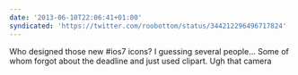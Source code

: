 ```yaml
---
date: '2013-06-10T22:06:41+01:00'
syndicated: 'https://twitter.com/roobottom/status/344212296496717824'
---
```

Who designed those new #ios7 icons? I guessing several people… Some of whom forgot about the deadline and just used clipart. Ugh that camera
